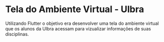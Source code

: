 # Tela do Ambiente Virtual - Ulbra

Utilizando Flutter o objetivo era desenvolver uma tela do ambiente virtual que os alunos da Ulbra acessam para vizualizar informações de suas disciplinas.

